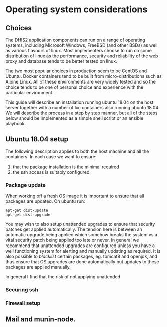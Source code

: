# Operating system considerations

## Choices
The DHIS2 application components can run on a range of operating systems, including Microsoft
Windows, FreeBSD (and other BSDs) as well as various flavours of linux.  Most implementers choose
to run on some distribution of linux as the performance, security and reliability of the web
proxy and database tends to be better tested on linux.

The two most popular choices in production seem to be CentOS and Ubuntu.  Docker containers tend
to be built from micro-distributions such as Alpine Linux.  All of these environments are very
widely tested and so the choice tends to be one of personal choice and experience with the particular
environment.

This guide will describe an installation running ubuntu 18.04 on the host server together with a 
number of lxc containers also running ubuntu 18.04.  We will describe the process in a step by step
manner, but all of the steps below should be implemented as a simple shell script or an ansible playbook. 

## Ubuntu 18.04 setup

The following description applies to both the host machine and all the containers.  In each case we want
to ensure:
1.  that the package installation is the minimal required
2.  the ssh access is suitably configured

### Package update
When working off a fresh OS image it is important to ensure that all packages are updated. On ubuntu
run:
```
apt-get dist-update
apt-get dist-upgrade
```
You may wish to also setup unattended upgrades to ensure that security patches get applied 
automatically.  The tension here is between an automatic upgrade being applied which somehow
breaks the system vs a vital security patch being applied too late or never.  In general we 
recommend that unattended upgrades are configured unless you have a well functioning system for
alerting and manually updating as required.  It is also possible to *blacklist* certain packages,
eg. tomcat8 and openjdk, and thus ensure that OS upgrades are done automatically but updates to
these packages are applied manually.

In general I find that the risk of not applying unattended 

### Securing ssh

### Firewall setup 

## Mail and munin-node.  